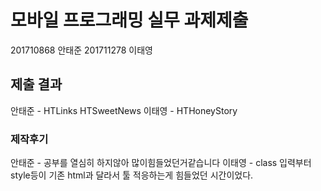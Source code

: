# 모바일 프로그래밍 실무 과제제출
201710868 안태준
201711278 이태영


## 제출 결과
안태준 - HTLinks  HTSweetNews
이태영 - HTHoneyStory

### 제작후기

안태준 - 공부를 열심히 하지않아 많이힘들었던거같습니다
이태영 - class 입력부터 style등이 기존 html과 달라서 툴 적응하는게 힘들었던 시간이었다.
